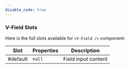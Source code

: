 ```yaml
---
disable_code: true
---
```


### V-Field Slots

Here is the full slots available for `<V-Field />` component:

| Slot     | Properties                          | Description         |
| -------- | ----------------------------------- | ------------------- |
| #default | <span class="is-null">`null`</span> | Field input content |
